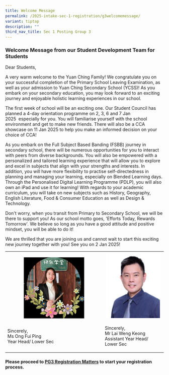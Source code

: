 ```yaml
---
title: Welcome Message
permalink: /2025-intake-sec-1-registration/g3welcomemessage/
variant: tiptap
description: ""
third_nav_title: Sec 1 Posting Group 3
---
```

<h3>Welcome Message from our Student Development Team for Students</h3>
<p>Dear Students,&nbsp;</p>
<p>A very warm welcome to the Yuan Ching Family! We congratulate you on your
successful completion of the Primary School Leaving Examination, as well
as your admission to Yuan Ching Secondary School (YCSS)! As you embark
on your secondary education, you may look forward to an exciting journey
and enjoyable holistic learning experiences in our school.</p>
<p>The first week of school will be an exciting one. Our Student Council
has planned a 4-day orientation programme on&nbsp;2, 3, 6 and 7 Jan 2025&nbsp;&nbsp;especially
for you. You will familiarise yourself with the school environment and
get to make new friends. There will also be a CCA showcase on&nbsp;11 Jan
2025&nbsp;to help you make an informed decision on your choice of CCA!</p>
<p>As you embark on the Full Subject Based Banding (FSBB) journey in secondary
school, there will be numerous opportunities for you to interact with peers
from diverse backgrounds. You will also be empowered with a personalized
and tailored learning experience that will allow you to explore and excel
in subjects that align with your strengths and interests. In addition,
you will have more flexibility to practise self-directedness in planning
and managing your learning, especially on Blended Learning days. Through
the Personalised Digital Learning&nbsp;Programme&nbsp;(PDLP), you will
also own an iPad and use it for learning! With regards to your academic
curriculum, you will take on new subjects such as History, Geography, English
Literature, Food &amp; Consumer Education as well as Design &amp; Technology.</p>
<p>Don't worry, when you transit from Primary to Secondary School, we will
be there to support you! As our school motto goes, 'Efforts Today, Rewards
Tomorrow'. We believe so long as you have a good attitude and positive
mindset, you will be able to do it!</p>
<p>We are thrilled that you are joining us and cannot wait to start this
exciting new journey together with you! See you on 2 Jan 2025!</p>
<table style="minWidth: 50px">
<colgroup>
<col>
<col>
</colgroup>
<tbody>
<tr>
<th rowspan="1" colspan="1">
<p></p>
<div class="isomer-image-wrapper">
<img style="width: 65%;" height="auto" width="100%" alt="" src="/images/Fui_Ping.png">
</div>
</th>
<th rowspan="1" colspan="1">
<div class="isomer-image-wrapper">
<img style="width: 95%;" height="auto" width="100%" alt="" src="/images/Mr_Lai.png">
</div>
</th>
</tr>
<tr>
<td rowspan="1" colspan="1">
<p>Sincerely,
<br>Ms Ong Fui Ping
<br>Year Head/ Lower Sec</p>
</td>
<td rowspan="1" colspan="1">
<p>Sincerely,
<br>Mr Lai Weng Keong
<br>Assistant Year Head/ Lower Sec</p>
</td>
</tr>
</tbody>
</table>
<p></p>
<p></p>
<h4>Please proceed to <a href="/sec-1-posting-group-3/pg3registrationmatters/" rel="noopener noreferrer nofollow" target="_blank">PG3 Registration Matters</a> to start your registration process.</h4>
<p></p>